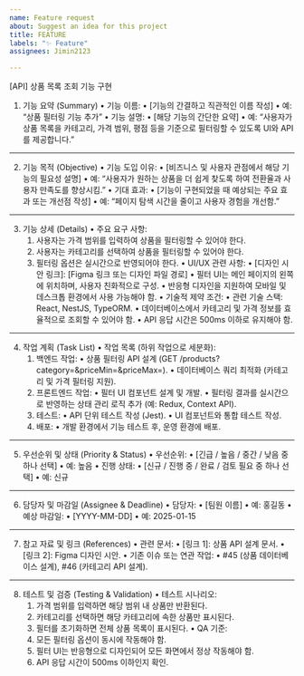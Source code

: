 ```yaml
---
name: Feature request
about: Suggest an idea for this project
title: FEATURE
labels: "✨ Feature"
assignees: Jimin2123

---
```


[API] 상품 목록 조회 기능 구현

1. 기능 요약 (Summary)
	•	기능 이름:
	•	[기능의 간결하고 직관적인 이름 작성]
	•	예: “상품 필터링 기능 추가”
	•	기능 설명:
	•	[해당 기능의 간단한 요약]
	•	예: “사용자가 상품 목록을 카테고리, 가격 범위, 평점 등을 기준으로 필터링할 수 있도록 UI와 API를 제공합니다.”
---
2. 기능 목적 (Objective)
	•	기능 도입 이유:
	•	[비즈니스 및 사용자 관점에서 해당 기능의 필요성 설명]
	•	예: “사용자가 원하는 상품을 더 쉽게 찾도록 하여 전환율과 사용자 만족도를 향상시킴.”
	•	기대 효과:
	•	[기능이 구현되었을 때 예상되는 주요 효과 또는 개선점 작성]
	•	예: “페이지 탐색 시간을 줄이고 사용자 경험을 개선함.”
---
3. 기능 상세 (Details)
	•	주요 요구 사항:
	1.	사용자는 가격 범위를 입력하여 상품을 필터링할 수 있어야 한다.
	2.	사용자는 카테고리를 선택하여 상품을 필터링할 수 있어야 한다.
	3.	필터링 옵션은 실시간으로 반영되어야 한다.
	•	UI/UX 관련 사항:
	•	[디자인 시안 링크]: [Figma 링크 또는 디자인 파일 경로]
	•	필터 UI는 메인 페이지의 왼쪽에 위치하며, 사용자 친화적으로 구성.
	•	반응형 디자인을 지원하여 모바일 및 데스크톱 환경에서 사용 가능해야 함.
	•	기술적 제약 조건:
	•	관련 기술 스택: React, NestJS, TypeORM.
	•	데이터베이스에서 카테고리 및 가격 정보를 효율적으로 조회할 수 있어야 함.
	•	API 응답 시간은 500ms 이하로 유지해야 함.
---
4. 작업 계획 (Task List)
	•	작업 목록 (하위 작업으로 세분화):
	1.	백엔드 작업:
	•	상품 필터링 API 설계 (GET /products?category=&priceMin=&priceMax=).
	•	데이터베이스 쿼리 최적화 (카테고리 및 가격 필터링 지원).
	2.	프론트엔드 작업:
	•	필터 UI 컴포넌트 설계 및 개발.
	•	필터링 결과를 실시간으로 반영하는 상태 관리 로직 추가 (예: Redux, Context API).
	3.	테스트:
	•	API 단위 테스트 작성 (Jest).
	•	UI 컴포넌트와 통합 테스트 작성.
	4.	배포:
	•	개발 환경에서 기능 테스트 후, 운영 환경에 배포.
---
5. 우선순위 및 상태 (Priority & Status)
	•	우선순위:
	•	[긴급 / 높음 / 중간 / 낮음 중 하나 선택]
	•	예: 높음
	•	진행 상태:
	•	[신규 / 진행 중 / 완료 / 검토 필요 중 하나 선택]
	•	예: 신규
---
6. 담당자 및 마감일 (Assignee & Deadline)
	•	담당자:
	•	[팀원 이름]
	•	예: 홍길동
	•	예상 마감일:
	•	[YYYY-MM-DD]
	•	예: 2025-01-15
---
7. 참고 자료 및 링크 (References)
	•	관련 문서:
	•	[링크 1]: 상품 API 설계 문서.
	•	[링크 2]: Figma 디자인 시안.
	•	기존 이슈 또는 연관 작업:
	•	#45 (상품 데이터베이스 설계), #46 (카테고리 API 설계).
---
8. 테스트 및 검증 (Testing & Validation)
	•	테스트 시나리오:
	1.	가격 범위를 입력하면 해당 범위 내 상품만 반환된다.
	2.	카테고리를 선택하면 해당 카테고리에 속한 상품만 표시된다.
	3.	필터를 초기화하면 전체 상품 목록이 표시된다.
	•	QA 기준:
	1.	모든 필터링 옵션이 동시에 작동해야 함.
	2.	필터 UI는 반응형으로 디자인되어 모든 화면에서 정상 작동해야 함.
	3.	API 응답 시간이 500ms 이하인지 확인.
